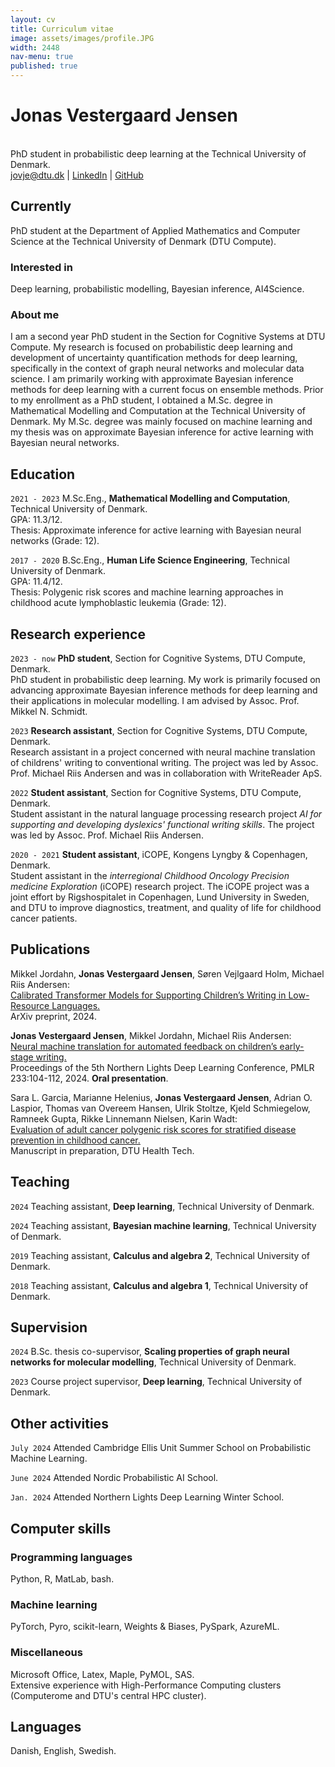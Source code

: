 ```yaml
---
layout: cv
title: Curriculum vitae
image: assets/images/profile.JPG
width: 2448
nav-menu: true
published: true
---
```

# Jonas Vestergaard Jensen
<br>
PhD student in probabilistic deep learning at the Technical University of Denmark.

<div id="webaddress">
<a href="mailto:jovje@dtu.dk">jovje@dtu.dk</a>
| <a href="https://www.linkedin.com/in/jonas-vestergaard-j-b8b5b3156/">LinkedIn</a>
| <a href="https://github.com/jonasvj">GitHub</a>
<!---
| <a href="https://jonasvj.github.io">Personal website</a>
-->
</div>

## Currently
PhD student at the Department of Applied Mathematics and Computer Science at the Technical University of Denmark (DTU Compute).

### Interested in
Deep learning, probabilistic modelling, Bayesian inference, AI4Science.

### About me
<!---
I completed my M.Sc.Eng. degree in Mathematical Modelling and Computing at DTU in February. My master's thesis was on approximate inference for active learning with Bayesian neural networks. During my studies, I have primarily specialized in machine learning and data science. I am particularly interested in the use of Bayesian methods in machine learning. As a result of my background in Human Life Science Engineering, I also find the application of machine learning within the life sciences interesting. In April, I will begin a project employment as a research assistant at the Section for Cognitive Systems, DTU Compute. Until then, I am working as a machine learning engineer at WriteReader ApS.

I am a recently graduated machine learning engineer from the Technical University of Denmark. My master thesis was on approximate inference for active learning with Bayesian neural networks. I have primarily specialized in machine learning and data science during my studies. I am especially interested in the use of Bayesian methods in machine learning. As a result of my background in Human Life Science Engineering, I also find the application of machine learning within the life sciences interesting.

I am a passionate and dedicated machine learning engineer with a strong background in deep learning and Bayesian methods. I have a keen interest in research and machine learning operations (MLOps). In my current role as a research assistant at DTU Compute, I am developing a solution for our external collaborator based on neural machine translation and Bayesian deep learning. My educational background includes a B.Sc.Eng. degree in Human Life Science Engineering and an M.Sc.Eng. degree in Mathematical Modelling and Computation. Throughout my academic journey, I have specialized in machine learning and have been engaged in several student positions and projects that have allowed me to apply machine learning in a variety of domains - ranging from medical applications to natural language processing and computer vision. In my master's thesis, I used Bayesian neural networks and active learning in conjunction to minimize the need for labeled data in computer vision tasks.

-->
I am a second year PhD student in the Section for Cognitive Systems at DTU Compute. My research is focused on probabilistic deep learning and development of uncertainty quantification methods for deep learning, specifically in the context of graph neural networks and molecular data science. I am primarily working with approximate Bayesian inference methods for deep learning with a current focus on ensemble methods. Prior to my enrollment as a PhD student, I obtained a M.Sc. degree in Mathematical Modelling and Computation at the Technical University of Denmark. My M.Sc. degree was mainly focused on machine learning and my thesis was on approximate Bayesian inference for active learning with Bayesian neural networks.

## Education
`2021 - 2023`
M.Sc.Eng., __Mathematical Modelling and Computation__, Technical University of Denmark.<br>
GPA: 11.3/12.<br>
Thesis: Approximate inference for active learning with Bayesian neural networks (Grade: 12).

`2017 - 2020`
B.Sc.Eng., __Human Life Science Engineering__, Technical University of Denmark.<br>
GPA: 11.4/12.<br>
Thesis: Polygenic risk scores and machine learning approaches in childhood acute lymphoblastic leukemia (Grade: 12).
<!---
`2011 - 2014`
Upper secondary school, __Social science programme__, Vännäs Gymnasium, Sweden.<br>
GPA: 18.4/20.
-->

## Research experience
`2023 - now`
__PhD student__, Section for Cognitive Systems, DTU Compute, Denmark.<br>
PhD student in probabilistic deep learning. My work is primarily focused on advancing approximate Bayesian inference methods for deep learning and their applications in molecular modelling. I am advised by Assoc. Prof. Mikkel N. Schmidt.

`2023`
__Research assistant__, Section for Cognitive Systems, DTU Compute, Denmark.<br>
Research assistant in a project concerned with neural machine translation of childrens' writing to conventional writing. The project was led by Assoc. Prof. Michael Riis Andersen and was in collaboration with WriteReader ApS.
<!---
Project employment as a research assistant at the Section for Cognitive Systems, DTU Compute. The project was led by Assoc. Prof. Michael Riis Andersen and was concerned with Bayesian deep learning and natural language processing. The project was in collaboration with WriteReader ApS.
-->

<!---
`2023`
__Machine learning engineer__, WriteReader ApS, Copenhagen.<br>
Project employment in March 2023.<br>
Tasks included:
<ul>
    <li>Data cleaning and preparation.</li>
    <li>Development of deep learning based natural language processing tools.</li>
    <li>Communication and visualization of modelling results.</li>
</ul>
-->

`2022`
__Student assistant__, Section for Cognitive Systems, DTU Compute, Denmark.<br>
Student assistant in the natural language processing research project *AI for supporting and developing dyslexics' functional writing skills*. The project was led by Assoc. Prof. Michael Riis Andersen.

<!---
Tasks included:
<ul>
    <li>Data cleaning and preparation.</li>
    <li>Implementation and evaluation of classic statistical language models and deep learning-based language models.</li>
    <li>Coding of demos.</li>
</ul>
-->

`2020 - 2021`
__Student assistant__, iCOPE, Kongens Lyngby & Copenhagen, Denmark.<br>
Student assistant in the *interregional Childhood Oncology Precision medicine Exploration* (iCOPE) research project. The iCOPE project was a joint effort by Rigshospitalet in Copenhagen, Lund University in Sweden, and DTU to improve diagnostics, treatment, and quality of life for childhood cancer patients.

<!---
Tasks included:
<ul>
    <li>Development of software supporting clinical research.</li>
    <li>Data preparation and management.</li>
    <li>Running and maintenance of a Next-Generation Sequencing (NGS) pipeline.</li>
</ul>
-->
<!---
`2018 – 2019`
__Teaching assistant__, DTU Compute, Kongens Lyngby.<br>
Teaching assistant in the courses Calculus and algebra 1 and Calculus and algebra 2.<br>
Tasks included:
<ul>
    <li>Assisting students with solving weekly exercises and final course projects.</li>
    <li>Correcting weekly homework assignments and final course projects.</li>
</ul>
-->
<!---
`2015 – 2018`
__Waiter__, Louisiana Museum of Modern Art, Humlebæk.
-->

## Publications
Mikkel Jordahn, __Jonas Vestergaard Jensen__, Søren Vejlgaard Holm, Michael Riis Andersen:<br>
<ins>Calibrated Transformer Models for Supporting Children’s Writing in Low-Resource Languages.</ins>
<br>
ArXiv preprint, 2024.

__Jonas Vestergaard Jensen__, Mikkel Jordahn, Michael Riis Andersen:<br>
<a href="https://proceedings.mlr.press/v233/jensen24b.html"><ins>Neural machine translation for automated feedback on children’s early-stage writing.</ins></a>
<br>
Proceedings of the 5th Northern Lights Deep Learning Conference, PMLR 233:104-112, 2024. __Oral presentation__.

Sara L. Garcia, Marianne Helenius, __Jonas Vestergaard Jensen__, Adrian O. Laspior,
Thomas van Overeem Hansen, Ulrik Stoltze, Kjeld Schmiegelow, Ramneek Gupta,
Rikke Linnemann Nielsen, Karin Wadt:<br>
<a href="https://findit.dtu.dk/en/catalog/61a8fba3fa80cf5542ada976"><ins>Evaluation of adult cancer polygenic risk scores for stratified disease prevention in childhood cancer.</ins></a>
<br>
Manuscript in preparation, DTU Health Tech. 

## Teaching
`2024`
Teaching assistant, __Deep learning__, Technical University of Denmark.

`2024`
Teaching assistant, __Bayesian machine learning__, Technical University of Denmark.

`2019`
Teaching assistant, __Calculus and algebra 2__, Technical University of Denmark.

`2018`
Teaching assistant, __Calculus and algebra 1__, Technical University of Denmark.

## Supervision
`2024`
B.Sc. thesis co-supervisor, __Scaling properties of graph neural networks for molecular modelling__, Technical University of Denmark.

`2023`
Course project supervisor, __Deep learning__, Technical University of Denmark.

## Other activities
`July 2024`
Attended Cambridge Ellis Unit Summer School on Probabilistic Machine Learning.

`June 2024`
Attended Nordic Probabilistic AI School.

`Jan. 2024`
Attended Northern Lights Deep Learning Winter School.

## Computer skills

### Programming languages
Python, R, MatLab, bash.

### Machine learning
PyTorch, Pyro, scikit-learn, Weights & Biases, PySpark, AzureML.

### Miscellaneous
Microsoft Office, Latex, Maple, PyMOL, SAS.<br>Extensive experience with High-Performance Computing clusters (Computerome and DTU's central HPC cluster).

## Languages 

Danish, English, Swedish.


<!-- ### Footer

Last updated: March 2024 -->
